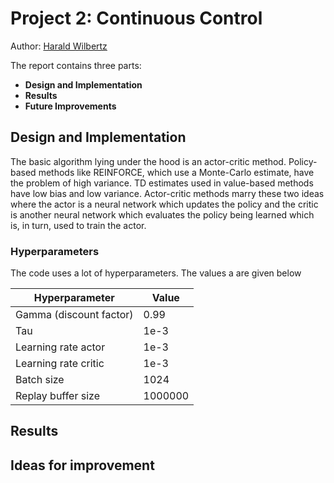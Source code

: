 # Project 2: Continuous Control

Author: [Harald Wilbertz](http://github.com/wilbertz) 

The report contains three parts:

- **Design and Implementation**
- **Results**
- **Future Improvements** 

## Design and Implementation

The basic algorithm lying under the hood is an actor-critic method. 
Policy-based methods like REINFORCE, which use a Monte-Carlo estimate, have the problem of 
high variance. TD estimates used in value-based methods have low bias and low variance. 
Actor-critic methods marry these two ideas where the actor is a neural network which
updates the policy and the critic is another neural network which evaluates the policy 
being learned which is, in turn, used to train the actor.


### Hyperparameters

  The code uses a lot of hyperparameters. The values a are given below

  | Hyperparameter                      | Value   |
  | ----------------------------------- | ------- |
  | Gamma (discount factor)             | 0.99    |
  | Tau                                 | 1e-3    |
  | Learning rate actor                 | 1e-3    |
  | Learning rate critic                | 1e-3    |
  | Batch size                          | 1024    |
  | Replay buffer size                  | 1000000 |

  
## Results

## Ideas for improvement

